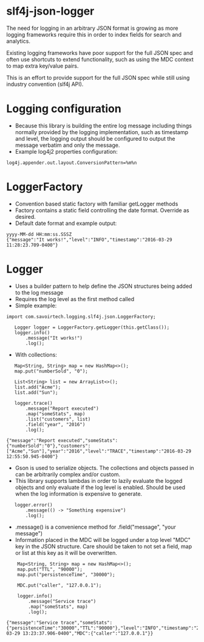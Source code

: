 slf4j-json-logger
======

The need for logging in an arbitrary JSON format is growing as more logging frameworks require this in order to
index fields for search and analytics.

Existing logging frameworks have poor support for the full JSON spec and often use shortcuts to extend functionality, such
as using the MDC context to map extra key/value pairs.

This is an effort to provide support for the full JSON spec while still using industry convention (slf4j API).

Logging configuration
===========
- Because this library is building the entire log message including things normally provided by the logging implementation, such as timestamp and level, the logging output should be configured to output the message verbatim and only the message.
- Example log4j2 properties configuration:
````
log4j.appender.out.layout.ConversionPattern=%m%n
````

LoggerFactory
===========
- Convention based static factory with familiar getLogger methods
- Factory contains a static field controlling the date format.  Override as desired.
- Default date format and example output:
````
yyyy-MM-dd HH:mm:ss.SSSZ
{"message":"It works!","level":"INFO","timestamp":"2016-03-29 11:28:23.709-0400"}
````

Logger
===========
- Uses a builder pattern to help define the JSON structures being added to the log message
- Requires the log level as the first method called
- Simple example:
````
import com.savoirtech.logging.slf4j.json.LoggerFactory;

   Logger logger = LoggerFactory.getLogger(this.getClass());
   logger.info()
       .message("It works!")
       .log();
````
- With collections:
````
   Map<String, String> map = new HashMap<>();
   map.put("numberSold", "0");

   List<String> list = new ArrayList<>();
   list.add("Acme");
   list.add("Sun");

   logger.trace()
       .message("Report executed")
       .map("someStats", map)
       .list("customers", list)
       .field("year", "2016")
       .log();

{"message":"Report executed","someStats":{"numberSold":"0"},"customers":["Acme","Sun"],"year":"2016","level":"TRACE","timestamp":"2016-03-29 12:55:50.945-0400"}
````
- Gson is used to serialize objects.  The collections and objects passed in can be arbitrarily complex and/or custom.
- This library supports lambdas in order to lazily evaluate the logged objects and only evaluate if the log level is enabled.  Should be used when the log information is expensive to generate.
````
   logger.error()
       .message(() -> "Something expensive")
       .log();
````
- .message() is a convenience method for .field("message", "your message")
- Information placed in the MDC will be logged under a top level "MDC" key in the JSON structure.  Care should be taken
to not set a field, map or list at this key as it will be overwritten.
````
    Map<String, String> map = new HashMap<>();
    map.put("TTL", "90000");
    map.put("persistenceTime", "30000");

    MDC.put("caller", "127.0.0.1");

    logger.info()
        .message("Service trace")
        .map("someStats", map)
        .log();

{"message":"Service trace","someStats":{"persistenceTime":"30000","TTL":"90000"},"level":"INFO","timestamp":"2016-03-29 13:23:37.906-0400","MDC":{"caller":"127.0.0.1"}}
````